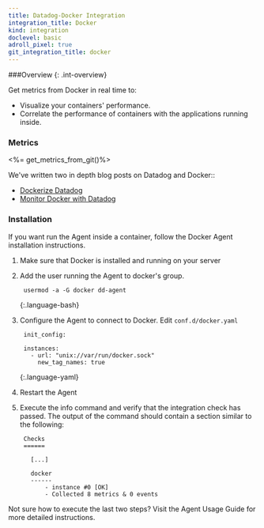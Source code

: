 ```yaml
---
title: Datadog-Docker Integration
integration_title: Docker
kind: integration
doclevel: basic
adroll_pixel: true
git_integration_title: docker
---
```


###Overview
{: .int-overview}

Get metrics from Docker in real time to:

* Visualize your containers' performance.
* Correlate the performance of containers with the applications running inside.

### Metrics

<%= get_metrics_from_git()%>

We've written two in depth blog posts on Datadog and Docker::

* [Dockerize Datadog](https://www.datadoghq.com/2014/06/docker-ize-datadog/)
* [Monitor Docker with Datadog](https://www.datadoghq.com/2014/06/monitor-docker-datadog/)

### Installation

If you want run the Agent inside a container, follow the Docker Agent installation instructions.

1. Make sure that Docker is installed and running on your server
2. Add the user running the Agent to docker's group.

        usermod -a -G docker dd-agent
    {:.language-bash}


3. Configure the Agent to connect to Docker. Edit ```conf.d/docker.yaml```

        init_config:

        instances:
          - url: "unix://var/run/docker.sock"
            new_tag_names: true
    {:.language-yaml}


4. Restart the Agent
5. Execute the info command and verify that the integration check has passed. The output of the command should contain a section similar to the following:


        Checks
        ======

          [...]

          docker
          ------
              - instance #0 [OK]
              - Collected 8 metrics & 0 events


Not sure how to execute the last two steps? Visit the Agent Usage Guide for more detailed instructions.

